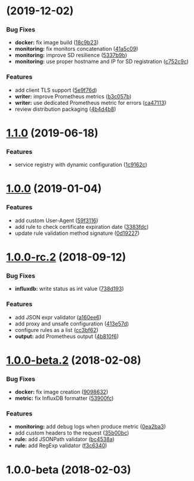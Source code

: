 <a name=""></a>
# [](https://github.com/ncarlier/apimon/compare/v1.1.0...v) (2019-12-02)


### Bug Fixes

* **docker:** fix image build ([18c9b23](https://github.com/ncarlier/apimon/commit/18c9b23))
* **monitoring:** fix monitors concatenation ([41a5c09](https://github.com/ncarlier/apimon/commit/41a5c09))
* **monitoring:** improve SD resilience ([5337b9b](https://github.com/ncarlier/apimon/commit/5337b9b))
* **monitoring:** use proper hostname and IP for SD registration ([c752c9c](https://github.com/ncarlier/apimon/commit/c752c9c))


### Features

* add client TLS support ([5e9f76d](https://github.com/ncarlier/apimon/commit/5e9f76d))
* **writer:** improve Prometheus metrics ([b3c057b](https://github.com/ncarlier/apimon/commit/b3c057b))
* **writer:** use dedicated Prometheus metric for errors ([ca47113](https://github.com/ncarlier/apimon/commit/ca47113))
* review distribution packaging ([4b4d4b8](https://github.com/ncarlier/apimon/commit/4b4d4b8))



<a name="1.1.0"></a>
# [1.1.0](https://github.com/ncarlier/apimon/compare/v1.0.0...v1.1.0) (2019-06-18)


### Features

* service registry with dynamic configuration ([1c9162c](https://github.com/ncarlier/apimon/commit/1c9162c))



<a name="1.0.0"></a>
# [1.0.0](https://github.com/ncarlier/apimon/compare/1.0.0-rc.2...v1.0.0) (2019-01-04)


### Features

* add custom User-Agent ([59f3116](https://github.com/ncarlier/apimon/commit/59f3116))
* add rule to check certificate expiration date ([3383fdc](https://github.com/ncarlier/apimon/commit/3383fdc))
* update rule validation method signature ([0d19227](https://github.com/ncarlier/apimon/commit/0d19227))



<a name="1.0.0-rc.2"></a>
# [1.0.0-rc.2](https://github.com/ncarlier/apimon/compare/1.0.0-beta.2...1.0.0-rc.2) (2018-09-12)


### Bug Fixes

* **influxdb:** write status as int value ([738d193](https://github.com/ncarlier/apimon/commit/738d193))


### Features

* add JSON expr validator ([a160ee6](https://github.com/ncarlier/apimon/commit/a160ee6))
* add proxy and unsafe configuration ([413e57d](https://github.com/ncarlier/apimon/commit/413e57d))
* configure rules as a list ([cc3bf62](https://github.com/ncarlier/apimon/commit/cc3bf62))
* **output:** add Prometheus output ([4b810f6](https://github.com/ncarlier/apimon/commit/4b810f6))



<a name="1.0.0-beta.2"></a>
# [1.0.0-beta.2](https://github.com/ncarlier/apimon/compare/1.0.0-beta...1.0.0-beta.2) (2018-02-08)


### Bug Fixes

* **docker:** fix image creation ([9098632](https://github.com/ncarlier/apimon/commit/9098632))
* **metric:** fix InfluxDB formatter ([53900fc](https://github.com/ncarlier/apimon/commit/53900fc))


### Features

* **monitoring:** add debug logs when produce metric ([0ea2ba3](https://github.com/ncarlier/apimon/commit/0ea2ba3))
* add custom headers to the request ([35b00bc](https://github.com/ncarlier/apimon/commit/35b00bc))
* **rule:** add JSONPath validator ([bc4538a](https://github.com/ncarlier/apimon/commit/bc4538a))
* **rule:** add RegExp validator ([f3c6340](https://github.com/ncarlier/apimon/commit/f3c6340))



<a name="1.0.0-beta"></a>
# 1.0.0-beta (2018-02-03)



